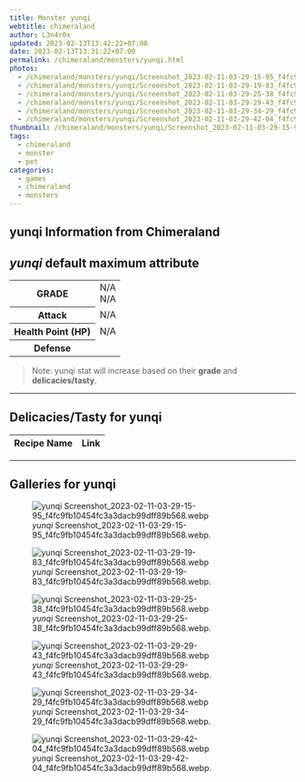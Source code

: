 ```yaml
---
title: Monster yunqi
webtitle: chimeraland
author: L3n4r0x
updated: 2023-02-13T13:42:22+07:00
date: 2023-02-13T13:31:22+07:00
permalink: /chimeraland/monsters/yunqi.html
photos:
  - /chimeraland/monsters/yunqi/Screenshot_2023-02-11-03-29-15-95_f4fc9fb10454fc3a3dacb99dff89b568.webp
  - /chimeraland/monsters/yunqi/Screenshot_2023-02-11-03-29-19-83_f4fc9fb10454fc3a3dacb99dff89b568.webp
  - /chimeraland/monsters/yunqi/Screenshot_2023-02-11-03-29-25-38_f4fc9fb10454fc3a3dacb99dff89b568.webp
  - /chimeraland/monsters/yunqi/Screenshot_2023-02-11-03-29-29-43_f4fc9fb10454fc3a3dacb99dff89b568.webp
  - /chimeraland/monsters/yunqi/Screenshot_2023-02-11-03-29-34-29_f4fc9fb10454fc3a3dacb99dff89b568.webp
  - /chimeraland/monsters/yunqi/Screenshot_2023-02-11-03-29-42-04_f4fc9fb10454fc3a3dacb99dff89b568.webp
thumbnail: /chimeraland/monsters/yunqi/Screenshot_2023-02-11-03-29-15-95_f4fc9fb10454fc3a3dacb99dff89b568.webp
tags:
  - chimeraland
  - monster
  - pet
categories:
  - games
  - chimeraland
  - monsters
---
```


<link
  rel="stylesheet"
  href="https://rawcdn.githack.com/dimaslanjaka/Web-Manajemen/870a349/css/bootstrap-5-3-0-alpha3-wrapper.css"
/>
<section id="bootstrap-wrapper">
  <div data-bs-theme="dark">
    <h2>yunqi Information from Chimeraland</h2>
    <h2 id="attribute"><i>yunqi</i> default maximum attribute</h2>
    <div class="row">
      <div class="col mb-2">
        <div class="card">
          <div class="card-body">
            <table>
              <tr>
                <th>GRADE</th>
                <td>N/A <br />N/A</td>
              </tr>
              <tr>
                <th>Attack</th>
                <td>N/A</td>
              </tr>
              <tr>
                <th>Health Point (HP)</th>
                <td>N/A</td>
              </tr>
              <tr>
                <th>Defense</th>
                <td></td>
              </tr>
            </table>
          </div>
        </div>
      </div>
    </div>
    <blockquote class="bd-callout bd-callout-warning">
      Note: yunqi stat will increase based on their <b>grade</b> and
      <b>delicacies/tasty</b>.
    </blockquote>
    <hr />
    <h2 id="delicacies">Delicacies/Tasty for yunqi</h2>
    <div class="card">
      <div class="card-body">
        <div class="table-responsive">
          <table class="table table-striped">
            <thead>
              <tr>
                <th>Recipe Name</th>
                <th>Link</th>
              </tr>
            </thead>
            <tbody></tbody>
          </table>
        </div>
      </div>
    </div>
    <hr />
    <div id="gallery">
      <h2>Galleries for yunqi</h2>
      <div class="row">
        <div class="col-lg-6 col-12">
          <figure>
            <img
              src="https://www.webmanajemen.com/chimeraland/monsters/yunqi/Screenshot_2023-02-11-03-29-15-95_f4fc9fb10454fc3a3dacb99dff89b568.webp"
              alt="yunqi Screenshot_2023-02-11-03-29-15-95_f4fc9fb10454fc3a3dacb99dff89b568.webp"
            />
            <figcaption style="word-wrap: break-word">
              <i>yunqi</i>
              Screenshot_2023-02-11-03-29-15-95_f4fc9fb10454fc3a3dacb99dff89b568.webp.
            </figcaption>
          </figure>
        </div>
        <div class="col-lg-6 col-12">
          <figure>
            <img
              src="https://www.webmanajemen.com/chimeraland/monsters/yunqi/Screenshot_2023-02-11-03-29-19-83_f4fc9fb10454fc3a3dacb99dff89b568.webp"
              alt="yunqi Screenshot_2023-02-11-03-29-19-83_f4fc9fb10454fc3a3dacb99dff89b568.webp"
            />
            <figcaption style="word-wrap: break-word">
              <i>yunqi</i>
              Screenshot_2023-02-11-03-29-19-83_f4fc9fb10454fc3a3dacb99dff89b568.webp.
            </figcaption>
          </figure>
        </div>
        <div class="col-lg-6 col-12">
          <figure>
            <img
              src="https://www.webmanajemen.com/chimeraland/monsters/yunqi/Screenshot_2023-02-11-03-29-25-38_f4fc9fb10454fc3a3dacb99dff89b568.webp"
              alt="yunqi Screenshot_2023-02-11-03-29-25-38_f4fc9fb10454fc3a3dacb99dff89b568.webp"
            />
            <figcaption style="word-wrap: break-word">
              <i>yunqi</i>
              Screenshot_2023-02-11-03-29-25-38_f4fc9fb10454fc3a3dacb99dff89b568.webp.
            </figcaption>
          </figure>
        </div>
        <div class="col-lg-6 col-12">
          <figure>
            <img
              src="https://www.webmanajemen.com/chimeraland/monsters/yunqi/Screenshot_2023-02-11-03-29-29-43_f4fc9fb10454fc3a3dacb99dff89b568.webp"
              alt="yunqi Screenshot_2023-02-11-03-29-29-43_f4fc9fb10454fc3a3dacb99dff89b568.webp"
            />
            <figcaption style="word-wrap: break-word">
              <i>yunqi</i>
              Screenshot_2023-02-11-03-29-29-43_f4fc9fb10454fc3a3dacb99dff89b568.webp.
            </figcaption>
          </figure>
        </div>
        <div class="col-lg-6 col-12">
          <figure>
            <img
              src="https://www.webmanajemen.com/chimeraland/monsters/yunqi/Screenshot_2023-02-11-03-29-34-29_f4fc9fb10454fc3a3dacb99dff89b568.webp"
              alt="yunqi Screenshot_2023-02-11-03-29-34-29_f4fc9fb10454fc3a3dacb99dff89b568.webp"
            />
            <figcaption style="word-wrap: break-word">
              <i>yunqi</i>
              Screenshot_2023-02-11-03-29-34-29_f4fc9fb10454fc3a3dacb99dff89b568.webp.
            </figcaption>
          </figure>
        </div>
        <div class="col-lg-6 col-12">
          <figure>
            <img
              src="https://www.webmanajemen.com/chimeraland/monsters/yunqi/Screenshot_2023-02-11-03-29-42-04_f4fc9fb10454fc3a3dacb99dff89b568.webp"
              alt="yunqi Screenshot_2023-02-11-03-29-42-04_f4fc9fb10454fc3a3dacb99dff89b568.webp"
            />
            <figcaption style="word-wrap: break-word">
              <i>yunqi</i>
              Screenshot_2023-02-11-03-29-42-04_f4fc9fb10454fc3a3dacb99dff89b568.webp.
            </figcaption>
          </figure>
        </div>
      </div>
    </div>
  </div>
</section>